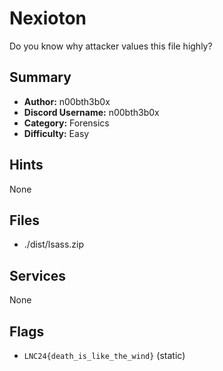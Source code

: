# Nexioton

Do you know why attacker values this file highly?

## Summary
- **Author:** n00bth3b0x
- **Discord Username:** n00bth3b0x
- **Category:** Forensics
- **Difficulty:** Easy

## Hints
None

## Files
- ./dist/lsass.zip

## Services
None
## Flags
- `LNC24{death_is_like_the_wind}` (static)